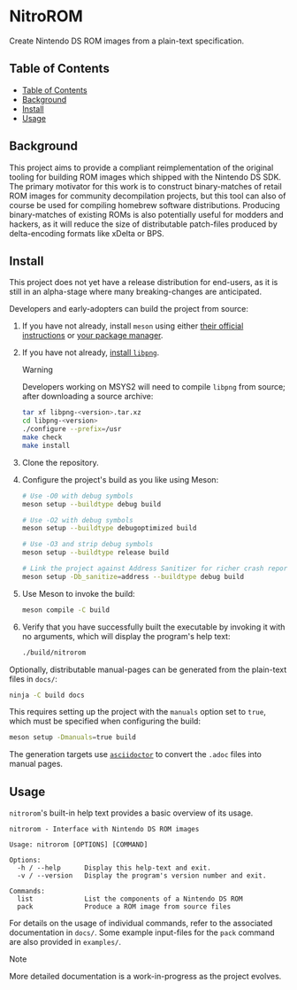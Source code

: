 # NitroROM

Create Nintendo DS ROM images from a plain-text specification.

## Table of Contents

- [Table of Contents](#table-of-contents)
- [Background](#background)
- [Install](#install)
- [Usage](#usage)

## Background

This project aims to provide a compliant reimplementation of the original
tooling for building ROM images which shipped with the Nintendo DS SDK. The
primary motivator for this work is to construct binary-matches of retail ROM
images for community decompilation projects, but this tool can also of course be
used for compiling homebrew software distributions. Producing binary-matches of
existing ROMs is also potentially useful for modders and hackers, as it will
reduce the size of distributable patch-files produced by delta-encoding formats
like xDelta or BPS.

## Install

This project does not yet have a release distribution for end-users, as it is
still in an alpha-stage where many breaking-changes are anticipated.

Developers and early-adopters can build the project from source:

1. If you have not already, install `meson` using either [their official
   instructions][getting-meson] or [your package manager][repology-meson].
2. If you have not already, [install `libpng`][repology-libpng].

    > [!WARNING]
    > Developers working on MSYS2 will need to compile `libpng` from source;
    > after downloading a source archive:
    >
    > ```bash
    > tar xf libpng-<version>.tar.xz
    > cd libpng-<version>
    > ./configure --prefix=/usr
    > make check
    > make install
    > ```

3. Clone the repository.
4. Configure the project's build as you like using Meson:

    ```sh
    # Use -O0 with debug symbols
    meson setup --buildtype debug build

    # Use -O2 with debug symbols
    meson setup --buildtype debugoptimized build

    # Use -O3 and strip debug symbols
    meson setup --buildtype release build

    # Link the project against Address Sanitizer for richer crash reports
    meson setup -Db_sanitize=address --buildtype debug build
    ```

5. Use Meson to invoke the build:

    ```sh
    meson compile -C build
    ```

6. Verify that you have successfully built the executable by invoking it with no
   arguments, which will display the program's help text:

    ```sh
    ./build/nitrorom
    ```

Optionally, distributable manual-pages can be generated from the plain-text
files in `docs/`:

```sh
ninja -C build docs
```

This requires setting up the project with the `manuals` option set to `true`,
which must be specified when configuring the build:

```sh
meson setup -Dmanuals=true build
```

The generation targets use [`asciidoctor`][repology-asciidoctor] to convert the
`.adoc` files into manual pages.

[getting-meson]: https://mesonbuild.com/Getting-meson.html
[repology-meson]: https://repology.org/project/meson/versions
[repology-libpng]: https://repology.org/project/libpng/versions
[repology-asciidoctor]: https://repology.org/project/asciidoctor/versions

## Usage

`nitrorom`'s built-in help text provides a basic overview of its usage.

```text
nitrorom - Interface with Nintendo DS ROM images

Usage: nitrorom [OPTIONS] [COMMAND]

Options:
  -h / --help      Display this help-text and exit.
  -v / --version   Display the program's version number and exit.

Commands:
  list             List the components of a Nintendo DS ROM
  pack             Produce a ROM image from source files
```

For details on the usage of individual commands, refer to the associated
documentation in `docs/`. Some example input-files for the `pack` command are
also provided in `examples/`.

> [!NOTE]
> More detailed documentation is a work-in-progress as the project evolves.

